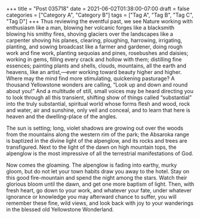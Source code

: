 +++
title = "Post 035718"
date = 2021-06-02T01:38:00-07:00
draft = false
categories = ["Category A", "Category B"]
tags = ["Tag A", "Tag B", "Tag C", "Tag D"]
+++
Thus reviewing the eventful past, we see Nature working with enthusiasm like a man, blowing her volcanic forges like a blacksmith blowing his smithy fires, shoving glaciers over the landscapes like a carpenter shoving his planes, clearing, ploughing, harrowing, irrigating, planting, and sowing broadcast like a farmer and gardener, doing rough work and fine work, planting sequoias and pines, rosebushes and daisies; working in gems, filling every crack and hollow with them; distilling fine essences; painting plants and shells, clouds, mountains, all the earth and heavens, like an artist,—ever working toward beauty higher and higher. Where may the mind find more stimulating, quickening pasturage? A thousand Yellowstone wonders are calling, “Look up and down and round about you!” And a multitude of still, small voices may be heard directing you to look through all this transient, shifting show of things called “substantial” into the truly substantial, spiritual world whose forms flesh and wood, rock and water, air and sunshine, only veil and conceal, and to learn that here is heaven and the dwelling-place of the angles.

The sun is setting; long, violet shadows are growing out over the woods from the mountains along the western rim of the park; the Absaroka range is baptized in the divine light of the alpenglow, and its rocks and trees are transfigured. Next to the light of the dawn on high mountain tops, the alpenglow is the most impressive of all the terrestrial manifestations of God.

Now comes the gloaming. The alpenglow is fading into earthy, murky gloom, but do not let your town habits draw you away to the hotel. Stay on this good fire-mountain and spend the night among the stars. Watch their glorious bloom until the dawn, and get one more baptism of light. Then, with fresh heart, go down to your work, and whatever your fate, under whatever ignorance or knowledge you may afterward chance to suffer, you will remember these fine, wild views, and look back with joy to your wanderings in the blessed old Yellowstone Wonderland.
